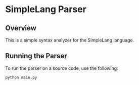 # SimpleLang Parser

## Overview
This is a simple syntax analyzer for the SimpleLang language.

## Running the Parser
To run the parser on a source code, use the following:
```bash
python main.py

